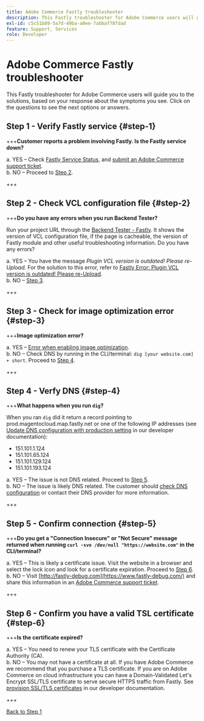```yaml
---
title: Adobe Commerce Fastly troubleshooter
description: This Fastly troubleshooter for Adobe Commerce users will guide you to the solutions, based on your response about the symptoms you see. Click on the questions to see the next options or answers.
exl-id: c5c51b89-5a7d-49ba-a0ee-7abbaf78fdad
feature: Support, Services
role: Developer
---
```

# Adobe Commerce Fastly troubleshooter

This Fastly troubleshooter for Adobe Commerce users will guide you to the solutions, based on your response about the symptoms you see. Click on the questions to see the next options or answers.

## Step 1 - Verify Fastly service {#step-1}

+++**Customer reports a problem involving Fastly. Is the Fastly service down?**

a. YES – Check [Fastly Service Status](https://status.fastly.com/), and [submit an Adobe Commerce support ticket](/help/help-center-guide/help-center/magento-help-center-user-guide.md#submit-ticket).  
b. NO – Proceed to [Step 2](#step-2).

+++

## Step 2 - Check VCL configuration file {#step-2}

+++**Do you have any errors when you run Backend Tester?**

Run your project URL through the [Backend Tester - Fastly](https://magento-tester.global.ssl.fastly.net/magento-tester/). It shows the version of VCL configuration file, if the page is cacheable, the version of Fastly module and other useful troubleshooting information. Do you have any errors?

a. YES – You have the message _Plugin VCL version is outdated! Please re-Upload._ For the solution to this error, refer to [Fastly Error: Plugin VCL version is outdated! Please re-Upload](/help/troubleshooting/miscellaneous/fastly-error-plugin-vcl-version-is-outdated-please-re-upload.md).  
b. NO – [Step 3](#step-3).

+++

## Step 3 - Check for image optimization error {#step-3}

+++**Image optimization error?**

a. YES – [Error when enabling image optimization](/help/troubleshooting/miscellaneous/error-enabling-image-optimization-in-magento-commerce.md).  
b. NO – Check DNS by running in the CLI/terminal: `dig [your website.com] + short`. Proceed to [Step 4](#step-4).

+++

## Step 4 - Verfy DNS {#step-4}

+++**What happens when you run `dig`?**

When you ran `dig` did it return a record pointing to prod.magentocloud.map.fastly.net or one of the following IP addresses (see [Update DNS configuration with production setting](https://devdocs.magento.com/cloud/live/site-launch-checklist.html#dns) in our developer documentation):

* 151.101.1.124
* 151.101.65.124
* 151.101.129.124
* 151.101.193.124

a. YES – The issue is not DNS related. Proceed to [Step 5](#step-5).  
b. NO – The issue is likely DNS related. The customer should [check DNS configuration](https://devdocs.magento.com/cloud/live/site-launch-checklist.html#dns "https://devdocs.magento.com/cloud/live/site-launch-checklist.html#dns") or contact their DNS provider for more information.

+++

## Step 5 - Confirm connection {#step-5}

+++**Do you get a "Connection Insecure" or "Not Secure" message returned when running `curl -svo /dev/null "https://website.com"` in the CLI/terminal?**

a. YES – This is likely a certificate issue. Visit the website in a browser and select the lock icon and look for a certificate expiration. Proceed to [Step 6](#step-6).  
b. NO – Visit [http://fastly-debug.com](https://www.fastly-debug.com/) and share this information in an [Adobe Commerce support ticket](/help/help-center-guide/help-center/magento-help-center-user-guide.md#submit-ticket).

+++

## Step 6 - Confirm you have a valid TSL certificate {#step-6}

+++**Is the certificate expired?**

a. YES – You need to renew your TLS certificate with the Certificate Authority (CA).  
b. NO – You may not have a certificate at all. If you have Adobe Commerce we recommend that you purchase a TLS certificate. If you are on Adobe Commerce on cloud infrastructure you can have a Domain-Validated Let's Encrypt SSL/TLS certificate to serve secure HTTPS traffic from Fastly. See [provision SSL/TLS certificates](https://devdocs.magento.com/cloud/cdn/configure-fastly.html#provision-ssltls-certificates) in our developer documentation.

+++

[Back to Step 1](#step-1)

